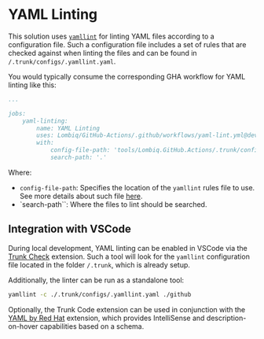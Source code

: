 # YAML Linting

This solution uses [`yamllint`](https://github.com/adrienverge/yamllint) for linting YAML files according to a configuration file. Such a configuration file includes a set of rules that are checked against when linting the files and can be found in `/.trunk/configs/.yamllint.yaml`.

You would typically consume the corresponding GHA workflow for YAML linting like this:

```yaml
...

jobs:
    yaml-linting:
        name: YAML Linting
        uses: Lombiq/GitHub-Actions/.github/workflows/yaml-lint.yml@dev
        with:
            config-file-path: 'tools/Lombiq.GitHub.Actions/.trunk/configs/.yamllint.yaml'
            search-path: '.'
```

Where:

- `config-file-path`: Specifies the location of the `yamllint` rules file to use. See more details about such file [here](https://yamllint.readthedocs.io/en/stable/rules.html).
- `search-path``: Where the files to lint should be searched.

## Integration with VSCode

During local development, YAML linting can be enabled in VSCode via the [Trunk Check](https://marketplace.visualstudio.com/items?itemName=Trunk.io) extension. Such a tool will look for the `yamllint` configuration file located in the folder `/.trunk`, which is already setup.

Additionally, the linter can be run as a standalone tool:

```bash
yamllint -c ./.trunk/configs/.yamllint.yaml ./github
```

Optionally, the Trunk Code extension can be used in conjunction with the [YAML by Red Hat](https://marketplace.visualstudio.com/items?itemName=redhat.vscode-yaml) extension, which provides IntelliSense and description-on-hover capabilities based on a schema.
